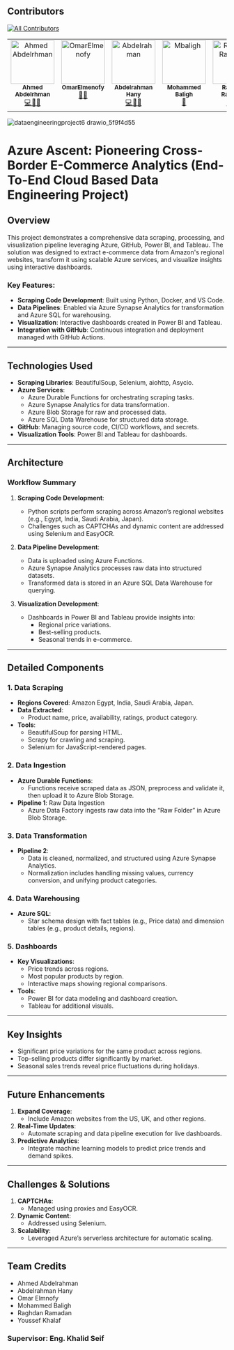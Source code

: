 ## Contributors
<!-- ALL-CONTRIBUTORS-BADGE:START - Do not remove or modify this section -->
[![All Contributors](https://img.shields.io/badge/all_contributors-1-orange.svg?style=flat-square)](#contributors-)
<!-- ALL-CONTRIBUTORS-BADGE:END -->

<!-- ALL-CONTRIBUTORS-LIST:START - Do not remove or modify this section -->
<!-- prettier-ignore-start -->
<!-- markdownlint-disable -->
<table>
  <tbody>
    <tr>
      <td align="center" valign="top" width="14.28%"><a href="https://github.com/Ahmed8aa"><img src="https://avatars.githubusercontent.com/u/111169742?v=4" width="100px;" alt="Ahmed Abdelrhman"/><br /><sub><b>Ahmed Abdelrhman</b></sub></a><br /><a href="#data-Ahmed8aa" title="Code">💻🔣🎨</a></td>
      <td align="center" valign="top" width="14.28%"><a href="https://github.com/OmarElmenofy"><img src="https://avatars.githubusercontent.com/u/144100276?v=4?s=100" width="100px;" alt="OmarElmenofy"/><br /><sub><b>OmarElmenofy</b></sub></a><br /><a href="#data-OmarElmenofy" title="Design">🔣🎨</a></td>
      <td align="center" valign="top" width="14.28%"><a href="https://github.com/Boda1515"><img src="https://avatars.githubusercontent.com/u/132951877?v=4?s=100" width="100px;" alt="Abdelrahman"/><br /><sub><b>Abdelrahman Hany</b></sub></a><br /><a href="#design-Boda1515" title="Data">💻🔣📖</a></td>
      <td align="center" valign="top" width="14.28%"><a href="https://github.com/Mbaligh"><img src="https://avatars.githubusercontent.com/u/186023899?v=4?s=100" width="100px;" alt="Mbaligh"/><br /><sub><b>Mohammed Baligh</b></sub></a><br /><a href="#doc-Mbaligh" title="Documentation">📖</a></td>
      <td align="center" valign="top" width="14.28%"><a href="https://github.com/ragdan-ramadan-852752223"><img src="https://avatars.githubusercontent.com/u/111773709?v=4?s=100" width="100px;" alt="Raghdan Ramadan"/><br /><sub><b>Raghdan Ramadan</b></sub></a><br /><a href="#data-RAGHDANN" title="Data">🔣💻📖</a></td>
      <td align="center" valign="top" width="14.28%"><a href="https://github.com/youssef-khalf"><img src="https://avatars.githubusercontent.com/u/115180292?v=4?s=100" width="100px;" alt="youssef-khalaf"/><br /><sub><b>youssef-khalaf</b></sub></a><br /><a href="#design-youssef-khalf" title="Design">🔣🎨📖</a></td>
    </tr>
  </tbody>
</table>


<!-- markdownlint-restore -->
<!-- prettier-ignore-end -->

<!-- ALL-CONTRIBUTORS-LIST:END -->
![dataengineeringproject6 drawio_5f9f4d55](https://github.com/user-attachments/assets/4d73eec5-a2ab-4cea-ab9a-f46c58fc449d)
# Azure Ascent: Pioneering Cross-Border E-Commerce Analytics (End-To-End Cloud Based Data Engineering Project)

## Overview
This project demonstrates a comprehensive data scraping, processing, and visualization pipeline leveraging Azure, GitHub, Power BI, and Tableau. The solution was designed to extract e-commerce data from Amazon's regional websites, transform it using scalable Azure services, and visualize insights using interactive dashboards.

### Key Features:
- **Scraping Code Development**: Built using Python, Docker, and VS Code.
- **Data Pipelines**: Enabled via Azure Synapse Analytics for transformation and Azure SQL for warehousing.
- **Visualization**: Interactive dashboards created in Power BI and Tableau.
- **Integration with GitHub**: Continuous integration and deployment managed with GitHub Actions.

---

## Technologies Used

- **Scraping Libraries**: BeautifulSoup, Selenium, aiohttp, Asycio.
- **Azure Services**:
  - Azure Durable Functions for orchestrating scraping tasks.
  - Azure Synapse Analytics for data transformation.
  - Azure Blob Storage for raw and processed data.
  - Azure SQL Data Warehouse for structured data storage.
- **GitHub**: Managing source code, CI/CD workflows, and secrets.
- **Visualization Tools**: Power BI and Tableau for dashboards.

---

## Architecture
### Workflow Summary
1. **Scraping Code Development**:
   - Python scripts perform scraping across Amazon’s regional websites (e.g., Egypt, India, Saudi Arabia, Japan).
   - Challenges such as CAPTCHAs and dynamic content are addressed using Selenium and EasyOCR.

2. **Data Pipeline Development**:
   - Data is uploaded using Azure Functions.
   - Azure Synapse Analytics processes raw data into structured datasets.
   - Transformed data is stored in an Azure SQL Data Warehouse for querying.

3. **Visualization Development**:
   - Dashboards in Power BI and Tableau provide insights into:
     - Regional price variations.
     - Best-selling products.
     - Seasonal trends in e-commerce.

---

## Detailed Components

### 1. Data Scraping
- **Regions Covered**: Amazon Egypt, India, Saudi Arabia, Japan.
- **Data Extracted**:
  - Product name, price, availability, ratings, product category.
- **Tools**:
  - BeautifulSoup for parsing HTML.
  - Scrapy for crawling and scraping.
  - Selenium for JavaScript-rendered pages.

### 2. Data Ingestion
- **Azure Durable Functions**:
  - Functions receive scraped data as JSON, preprocess and validate it, then upload it to Azure Blob Storage.
- **Pipeline 1**: Raw Data Ingestion
  - Azure Data Factory ingests raw data into the “Raw Folder” in Azure Blob Storage.

### 3. Data Transformation
- **Pipeline 2**:
  - Data is cleaned, normalized, and structured using Azure Synapse Analytics.
  - Normalization includes handling missing values, currency conversion, and unifying product categories.

### 4. Data Warehousing
- **Azure SQL**:
  - Star schema design with fact tables (e.g., Price data) and dimension tables (e.g., product details, regions).

### 5. Dashboards
- **Key Visualizations**:
  - Price trends across regions.
  - Most popular products by region.
  - Interactive maps showing regional comparisons.
- **Tools**:
  - Power BI for data modeling and dashboard creation.
  - Tableau for additional visuals.

---

## Key Insights
- Significant price variations for the same product across regions.
- Top-selling products differ significantly by market.
- Seasonal sales trends reveal price fluctuations during holidays.

---

## Future Enhancements
1. **Expand Coverage**:
   - Include Amazon websites from the US, UK, and other regions.
2. **Real-Time Updates**:
   - Automate scraping and data pipeline execution for live dashboards.
3. **Predictive Analytics**:
   - Integrate machine learning models to predict price trends and demand spikes.

---

## Challenges & Solutions
1. **CAPTCHAs**:
   - Managed using proxies and EasyOCR.
2. **Dynamic Content**:
   - Addressed using Selenium.
3. **Scalability**:
   - Leveraged Azure’s serverless architecture for automatic scaling.

---

## Team Credits
- Ahmed Abdelrahman
- Abdelrahman Hany
- Omar Elmnofy
- Mohammed Baligh
- Raghdan Ramadan
- Youssef Khalaf

### Supervisor: Eng. Khalid Seif





